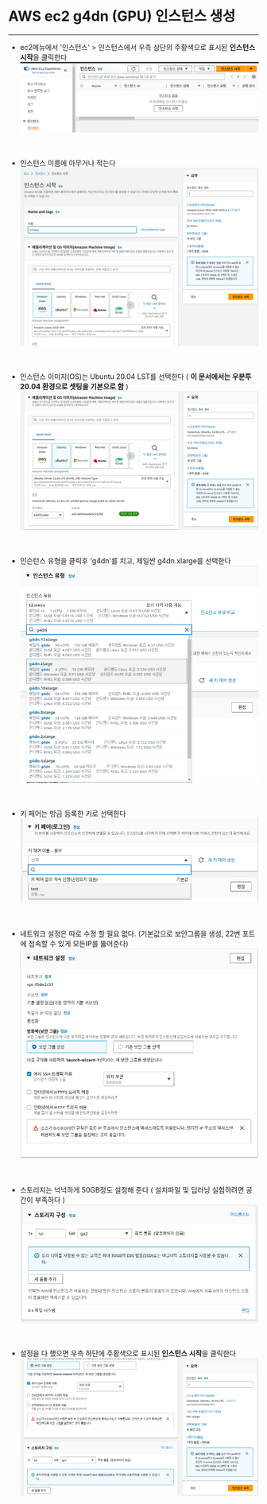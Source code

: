 # AWS ec2 g4dn (GPU) 인스턴스 생성
---------------


- ec2메뉴에서 '인스턴스' > 인스턴스에서 우측 상단의 주황색으로 표시된 **인스턴스 시작**을 클릭한다   
![Alt text](../../ETC/image/ec2%EC%83%9D%EC%84%B11.png)
<br><br><br>  


- 인스턴스 이름에 아무거나 적는다  
![Alt text](../../ETC/image/ec2%EC%83%9D%EC%84%B12.png)
<br><br><br>  

- 인스턴스 이미지(OS)는 Ubuntu 20.04 LST를 선택한다 ( **이 문서에서는 우분투 20.04 환경으로 셋팅을 기본으로 함** )  
![Alt text](../../ETC/image/ec2%EC%83%9D%EC%84%B13.png)
<br><br><br>  


- 인슨턴스 유형을 클릭후 'g4dn'를 치고, 제일싼 g4dn.xlarge를 선택한다  
![Alt text](../../ETC/image/g4dn%EC%9D%B8%EC%8A%A4%ED%84%B4%EC%8A%A41.png)
<br><br><br>  


- 키 페어는 방금 등록한 키로 선택한다  
![Alt text](../../ETC/image/ec2%EC%83%9D%EC%84%B15.png)
<br><br><br>  

- 네트워크 설정은 따로 수정 할 필요 없다. (기본값으로 보안그룹을 생성, 22번 포트에 접속할 수 있게 모든IP를 뚫어준다)  
![Alt text](../../ETC/image/ec2%EC%83%9D%EC%84%B16.png)
<br><br><br>  


- 스토리지는 넉넉하게 50GB정도 설정해 준다 ( 설치파일 및 딥러닝 실험하려면 공간이 부족하다 )  
![Alt text](../../ETC/image/ec2%EC%83%9D%EC%84%B17.png)
<br><br><br>  

- 설정을 다 했으면 우측 하단에 주황색으로 표시된 **인스턴스 시작**을 클릭한다  
![Alt text](../../ETC/image/ec2%EC%83%9D%EC%84%B18.png)
<br><br><br>  

